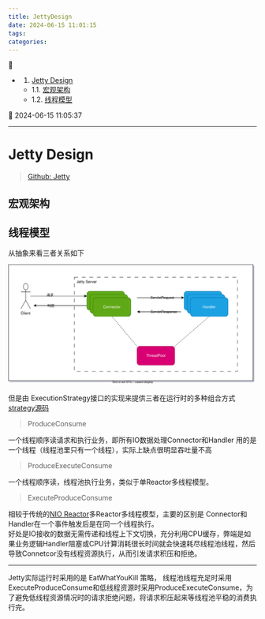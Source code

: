 ```yaml
---
title: JettyDesign
date: 2024-06-15 11:01:15
tags: 
categories: 
---
```


💠

- 1. [Jetty Design](#jetty-design)
    - 1.1. [宏观架构](#宏观架构)
    - 1.2. [线程模型](#线程模型)

💠 2024-06-15 11:05:37
****************************************
# Jetty Design
> [Github: Jetty](https://github.com/jetty/jetty.project)

## 宏观架构

## 线程模型

从抽象来看三者关系如下

![](/Java/Ecosystem/Servlet/img/001-jetty-selector.drawio.svg)

但是由 ExecutionStrategy接口的实现来提供三者在运行时的多种组合方式 [strategy源码](https://github.com/jetty/jetty.project/tree/jetty-12.0.x/jetty-core/jetty-util/src/main/java/org/eclipse/jetty/util/thread/strategy)

> ProduceConsume

一个线程顺序读请求和执行业务，即所有IO数据处理Connector和Handler 用的是一个线程（线程池里只有一个线程），实际上缺点很明显吞吐量不高

> ProduceExecuteConsume

一个线程顺序读，线程池执行业务，类似于单Reactor多线程模型。

> ExecuteProduceConsume

相较于传统的[NIO Reactor](/Skills/CS/IO.md#Reactor)多Reactor多线程模型，主要的区别是 Connector和Handler在一个事件触发后是在同一个线程执行。  
好处是IO接收的数据无需传递和线程上下文切换，充分利用CPU缓存，弊端是如果业务逻辑Handler阻塞或CPU计算消耗很长时间就会快速耗尽线程池线程，然后导致Connetcor没有线程资源执行，从而引发请求积压和拒绝。

************************

Jetty实际运行时采用的是 EatWhatYouKill 策略， 线程池线程充足时采用ExecuteProduceConsume和低线程资源时采用ProduceExecuteConsume，为了避免低线程资源情况时的请求拒绝问题，将请求积压起来等线程池平稳的消费执行完。


